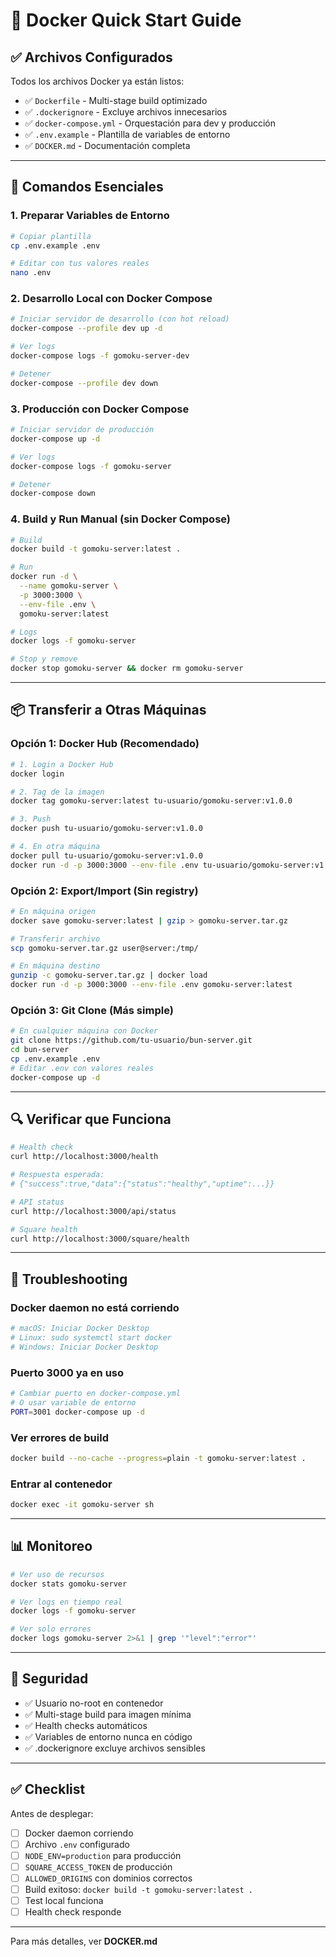 # 🐳 Docker Quick Start Guide

## ✅ Archivos Configurados

Todos los archivos Docker ya están listos:

- ✅ `Dockerfile` - Multi-stage build optimizado
- ✅ `.dockerignore` - Excluye archivos innecesarios
- ✅ `docker-compose.yml` - Orquestación para dev y producción
- ✅ `.env.example` - Plantilla de variables de entorno
- ✅ `DOCKER.md` - Documentación completa

---

## 🚀 Comandos Esenciales

### 1. Preparar Variables de Entorno

```bash
# Copiar plantilla
cp .env.example .env

# Editar con tus valores reales
nano .env
```

### 2. Desarrollo Local con Docker Compose

```bash
# Iniciar servidor de desarrollo (con hot reload)
docker-compose --profile dev up -d

# Ver logs
docker-compose logs -f gomoku-server-dev

# Detener
docker-compose --profile dev down
```

### 3. Producción con Docker Compose

```bash
# Iniciar servidor de producción
docker-compose up -d

# Ver logs
docker-compose logs -f gomoku-server

# Detener
docker-compose down
```

### 4. Build y Run Manual (sin Docker Compose)

```bash
# Build
docker build -t gomoku-server:latest .

# Run
docker run -d \
  --name gomoku-server \
  -p 3000:3000 \
  --env-file .env \
  gomoku-server:latest

# Logs
docker logs -f gomoku-server

# Stop y remove
docker stop gomoku-server && docker rm gomoku-server
```

---

## 📦 Transferir a Otras Máquinas

### Opción 1: Docker Hub (Recomendado)

```bash
# 1. Login a Docker Hub
docker login

# 2. Tag de la imagen
docker tag gomoku-server:latest tu-usuario/gomoku-server:v1.0.0

# 3. Push
docker push tu-usuario/gomoku-server:v1.0.0

# 4. En otra máquina
docker pull tu-usuario/gomoku-server:v1.0.0
docker run -d -p 3000:3000 --env-file .env tu-usuario/gomoku-server:v1.0.0
```

### Opción 2: Export/Import (Sin registry)

```bash
# En máquina origen
docker save gomoku-server:latest | gzip > gomoku-server.tar.gz

# Transferir archivo
scp gomoku-server.tar.gz user@server:/tmp/

# En máquina destino
gunzip -c gomoku-server.tar.gz | docker load
docker run -d -p 3000:3000 --env-file .env gomoku-server:latest
```

### Opción 3: Git Clone (Más simple)

```bash
# En cualquier máquina con Docker
git clone https://github.com/tu-usuario/bun-server.git
cd bun-server
cp .env.example .env
# Editar .env con valores reales
docker-compose up -d
```

---

## 🔍 Verificar que Funciona

```bash
# Health check
curl http://localhost:3000/health

# Respuesta esperada:
# {"success":true,"data":{"status":"healthy","uptime":...}}

# API status
curl http://localhost:3000/api/status

# Square health
curl http://localhost:3000/square/health
```

---

## 🐛 Troubleshooting

### Docker daemon no está corriendo

```bash
# macOS: Iniciar Docker Desktop
# Linux: sudo systemctl start docker
# Windows: Iniciar Docker Desktop
```

### Puerto 3000 ya en uso

```bash
# Cambiar puerto en docker-compose.yml
# O usar variable de entorno
PORT=3001 docker-compose up -d
```

### Ver errores de build

```bash
docker build --no-cache --progress=plain -t gomoku-server:latest .
```

### Entrar al contenedor

```bash
docker exec -it gomoku-server sh
```

---

## 📊 Monitoreo

```bash
# Ver uso de recursos
docker stats gomoku-server

# Ver logs en tiempo real
docker logs -f gomoku-server

# Ver solo errores
docker logs gomoku-server 2>&1 | grep '"level":"error"'
```

---

## 🔐 Seguridad

- ✅ Usuario no-root en contenedor
- ✅ Multi-stage build para imagen mínima
- ✅ Health checks automáticos
- ✅ Variables de entorno nunca en código
- ✅ .dockerignore excluye archivos sensibles

---

## ✅ Checklist

Antes de desplegar:

- [ ] Docker daemon corriendo
- [ ] Archivo `.env` configurado
- [ ] `NODE_ENV=production` para producción
- [ ] `SQUARE_ACCESS_TOKEN` de producción
- [ ] `ALLOWED_ORIGINS` con dominios correctos
- [ ] Build exitoso: `docker build -t gomoku-server:latest .`
- [ ] Test local funciona
- [ ] Health check responde

---

Para más detalles, ver **DOCKER.md**

